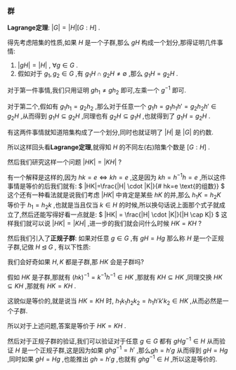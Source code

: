 ### 群

**Lagrange定理**: $|G|=|H|\left[ G:H \right]$ .

得先考虑陪集的性质,如果 $H$ 是一个子群,那么 $gH$ 构成一个划分,那得证明几件事情:

1. $|gH|=|H|$ , $\forall g \in G$ .
2. 假如对于 $g_1,g_2 \in G$ ,有 $g_1H \cap g_2H \ne \emptyset$ ,那么 $g_1H=g_2H$ .

对于第一件事情,我们只用证明 $gh_1 \ne gh_2$ 即可,左乘一个 $g^{-1}$ 即可.

对于第二个,假如有 $g_1h_1=g_2h_2$ ,那么对于任意一个 $g_1h=g_1h_1h'=g_2h_2h' \in g_2H$ ,从而得到 $g_1H \subseteq g_2H$ ,同理也有 $g_2H \subseteq g_1H$ ,也就得到了 $g_1H=g_2H$ .

有这两件事情就知道陪集构成了一个划分,同时也就证明了 $|H|$ 是 $|G|$ 的约数.

所以这样回头看**Lagrange定理**,就得知 $H$ 的不同左(右)陪集个数是 $\left[ G:H \right]$ .

然后我们研究这样一个问题 $|HK|=|KH|$ ? 

有一个解释是这样的,因为 $hk=e \iff kh=e$ ,这是因为 $kh=h^{-1}h=e$ ,所以这件事情是等价的后我们就有:
$
|HK|=\frac{|H| \cdot |K|}{\# hk=e \text{的组数}}
$
这个还有一种看法就是说我们考虑 $|HK|$ 中肯定是某些 $hK$ 的并,那么 $h_1K=h_2K$ 等价于 $h_1=h_2k$ ,也就是当且仅当 $k \in H$ 的时候,所以换句话说上面那个式子就成立了,然后还能写得好看一点就是:
$
|HK| = \frac{|H| \cdot |K|}{|H \cap K|}
$
这样我们就可以说 $|HK|=|KH|$ ,进一步的我们就会问什么时候 $HK=KH$ ?

然后我们引入了**正规子群**: 如果对任意 $g \in G$ ,有 $gH=Hg$ 那么称 $H$ 是一个正规子群,记做 $H \unlhd G$ , 有以下性质:

我们会好奇如果 $H,K$ 都是子群,那 $HK$ 会是子群吗?

假如 $HK$ 是子群,那就有 $(hk)^{-1}=k^{-1}h^{-1} \in HK$ ,那就有 $KH \subseteq HK$ ,同理交换 $HK \subseteq KH$ ,那就有 $HK=KH$ .

这貌似是等价的,就是说当 $HK=KH$ 时, $h_1k_1h_2k_2=h_1h'k'k_2 \in HK$ ,从而必然是一个子群.

所以对于上述问题,答案是等价于 $HK=KH$ .

然后对于正规子群的验证,我们可以验证对于任意 $g \in G$ 都有 $gHg^{-1} \in H$ 从而验证 $H$ 是一个正规子群,这是因为如果 $ghg^{-1}=h'$ ,那么$gh=h'g$ 从而得到 $gH=Hg$ ,同时如果 $gH=Hg$ ,也能推出 $gh=h'g$ ,也就有 $ghg^{-1} \in H$ ,所以这是等价的.
